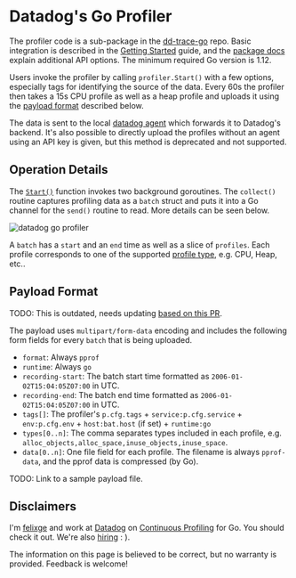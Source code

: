 # Datadog's Go Profiler

The profiler code is a sub-package in the [dd-trace-go](https://github.com/DataDog/dd-trace-go/tree/v1/profiler) repo. Basic integration is described in the [Getting Started](https://docs.datadoghq.com/tracing/profiler/getting_started/?tab=go) guide, and the [package docs](https://pkg.go.dev/gopkg.in/DataDog/dd-trace-go.v1/profiler#pkg-constants) explain additional API options. The minimum required Go version is 1.12. 

Users invoke the profiler by calling `profiler.Start()` with a few options, especially tags for identifying the source of the data. Every 60s the profiler then takes a 15s CPU profile as well as a heap profile and uploads it using the [payload format](#payload-format) described below.

The data is sent to the local [datadog agent](https://docs.datadoghq.com/agent/) which forwards it to Datadog's backend. It's also possible to directly upload the profiles without an agent using an API key is given, but this method is deprecated and not supported.

## Operation Details

The [`Start()`](https://pkg.go.dev/gopkg.in/DataDog/dd-trace-go.v1/profiler#Start) function invokes two background goroutines. The `collect()` routine captures profiling data as a `batch` struct and puts it into a Go channel for the `send()` routine to read. More details can be seen below.

![datadog go profiler](./datadog.png)

A `batch` has a `start` and an `end` time as well as a slice of `profiles`. Each profile corresponds to one of the supported [profile type](https://pkg.go.dev/gopkg.in/DataDog/dd-trace-go.v1/profiler#ProfileType), e.g. CPU, Heap, etc..

## Payload Format

TODO: This is outdated, needs updating [based on this PR](https://github.com/DataDog/dd-trace-go/pull/781).

The payload uses `multipart/form-data` encoding and includes the following form fields for every `batch` that is being uploaded.

- `format`: Always `pprof`
- `runtime`: Always `go`
- `recording-start`:  The batch start time formatted as `2006-01-02T15:04:05Z07:00` in UTC.
- `recording-end`: The batch end time formatted as `2006-01-02T15:04:05Z07:00` in UTC.
- `tags[]`: The profiler's `p.cfg.tags` + `service:p.cfg.service` + `env:p.cfg.env` + `host:bat.host` (if set) + `runtime:go`
- `types[0..n]`: The comma separates types included in each profile, e.g. `alloc_objects,alloc_space,inuse_objects,inuse_space`.
- `data[0..n]`: One file field for each profile. The filename is always `pprof-data`, and the pprof data is compressed (by Go).

TODO: Link to a sample payload file.

## Disclaimers

I'm [felixge](https://github.com/felixge) and work at [Datadog](https://www.datadoghq.com/) on [Continuous Profiling](https://www.datadoghq.com/product/code-profiling/) for Go. You should check it out. We're also [hiring](https://www.datadoghq.com/jobs-engineering/#all&all_locations) : ).

The information on this page is believed to be correct, but no warranty is provided. Feedback is welcome!